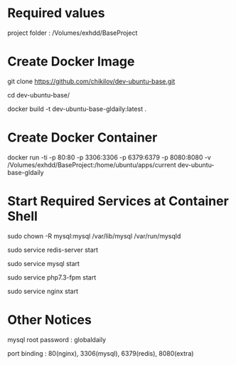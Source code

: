 # Required values
project folder : /Volumes/exhdd/BaseProject

# Create Docker Image
git clone https://github.com/chikilov/dev-ubuntu-base.git

cd dev-ubuntu-base/

docker build -t dev-ubuntu-base-gldaily:latest .

# Create Docker Container

docker run -ti -p 80:80 -p 3306:3306 -p 6379:6379 -p 8080:8080 -v /Volumes/exhdd/BaseProject:/home/ubuntu/apps/current dev-ubuntu-base-gldaily

# Start Required Services at Container Shell

sudo chown -R mysql:mysql /var/lib/mysql /var/run/mysqld

sudo service redis-server start

sudo service mysql start

sudo service php7.3-fpm start

sudo service nginx start

# Other Notices

mysql root password : globaldaily

port binding : 80(nginx), 3306(mysql), 6379(redis), 8080(extra)
